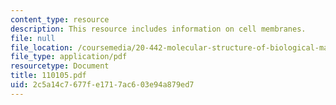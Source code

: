 ```yaml
---
content_type: resource
description: This resource includes information on cell membranes.
file: null
file_location: /coursemedia/20-442-molecular-structure-of-biological-materials-be-442-fall-2005/2c5a14c7677fe1717ac603e94a879ed7_110105.pdf
file_type: application/pdf
resourcetype: Document
title: 110105.pdf
uid: 2c5a14c7-677f-e171-7ac6-03e94a879ed7
---
```

